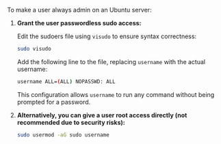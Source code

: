 To make a user always admin on an Ubuntu server:

1. **Grant the user passwordless sudo access:**

   Edit the sudoers file using `visudo` to ensure syntax correctness:

   ```bash
   sudo visudo
   ```

   Add the following line to the file, replacing `username` with the actual username:

   ```bash
   username ALL=(ALL) NOPASSWD: ALL
   ```

   This configuration allows `username` to run any command without being prompted for a password.

2. **Alternatively, you can give a user root access directly (not recommended due to security risks):**

   ```bash
   sudo usermod -aG sudo username
   ```
